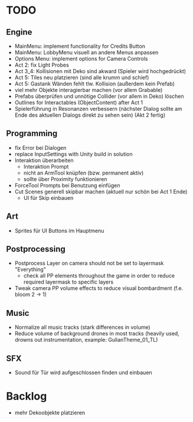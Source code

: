 # TODO
## Engine
- MainMenu: implement functionality for Credits Button
- MainMenu: LobbyMenu visuell an andere Menus anpassen
- Options Menu: implement options for Camera Controls
- Act 2: fix Light Probes
- Act 3_4: Kollisionen mit Deko sind akward (Spieler wird hochgedrückt)
- Act 5: Tiles neu platzieren (sind alle krumm und schief)
- Act 5: Gastank Wänden fehlt tlw. Kollision (außerdem kein Prefab)
- viel mehr Objekte interagierbar machen (vor allem Grabable)
- Prefabs überprüfen und unnötige Collider (vor allem in Deko) löschen
- Outlines for Interactables (ObjectContent) after Act 1
- Spielerführung in Resonanzen verbessern (nächster Dialog sollte am Ende des aktuellen Dialogs direkt zu sehen sein) (Akt 2 fertig)

## Programming
- fix Error bei Dialogen
- replace InputSettings with Unity build in solution
- Interaktion überarbeiten
	- Interaktion Prompt
	- nicht an ArmTool knüpfen (bzw. permanent aktiv)
	- sollte über Proximity funktionieren
- ForceTool Prompts bei Benutzung einfügen
- Cut Scenes generell skipbar machen (aktuell nur schön bei Act 1 Ende)
	- UI für Skip einbauen

## Art
- Sprites für UI Buttons im Hauptmenu

## Postprocessing
- Postprocess Layer on camera should not be set to layermask "Everything"
	- check all PP elements throughout the game in order to reduce required layermask to specific layers
- Tweak camera PP volume effects to reduce visual bombardment (f.e. bloom 2 -> 1)

## Music
- Normalize all music tracks (stark differences in volume)
- Reduce volume of background drones in most tracks (heavily used, drowns out instrumentation, example: GulianTheme_01_TL)

## SFX
- Sound für Tür wird aufgeschlossen finden und einbauen

# Backlog
- mehr Dekoobjekte platzieren